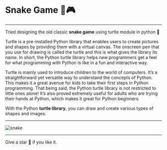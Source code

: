 # Snake Game 🐍🎮

***

Tried designing the old classic **snake game** using turtle module in python 🐢

Turtle is a pre-installed Python library that enables users to create pictures and shapes by providing them with a virtual canvas. The onscreen pen that you use for drawing is called the turtle and this is what gives the library its name. In short, the Python turtle library helps new programmers get a feel for what programming with Python is like in a fun and interactive way.

Turtle is mainly used to introduce children to the world of computers. It’s a straightforward yet versatile way to understand the concepts of Python. This makes it a great avenue for kids to take their first steps in Python programming. That being said, the Python turtle library is not restricted to little ones alone! It’s also proved extremely useful for adults who are trying their hands at Python, which makes it great for Python beginners.

With the Python **turtle library**, you can draw and create various types of shapes and images.

***
![snake](https://user-images.githubusercontent.com/64271130/87259953-7a277480-c4cc-11ea-9e7e-62934be00e6d.jpg)




***
Give a star 🌟 if you like it.



